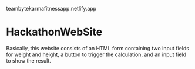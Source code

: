 teambytekarmafitnessapp.netlify.app

# HackathonWebSite
Basically, this website consists of an HTML form containing two input fields for weight and height, a button to trigger the calculation, and an input field to show the result.
